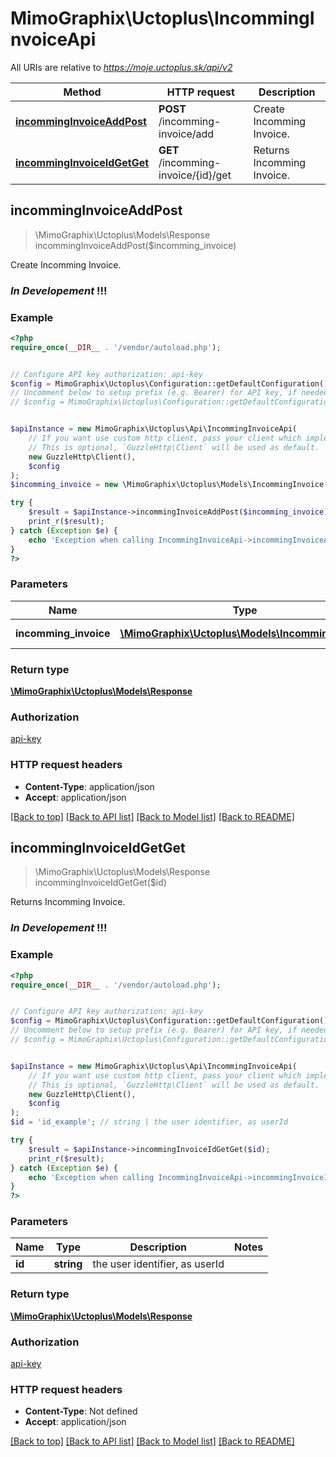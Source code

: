 # MimoGraphix\Uctoplus\IncommingInvoiceApi

All URIs are relative to *https://moje.uctoplus.sk/api/v2*

Method | HTTP request | Description
------------- | ------------- | -------------
[**incommingInvoiceAddPost**](IncommingInvoiceApi.md#incommingInvoiceAddPost) | **POST** /incomming-invoice/add | Create Incomming Invoice.
[**incommingInvoiceIdGetGet**](IncommingInvoiceApi.md#incommingInvoiceIdGetGet) | **GET** /incomming-invoice/{id}/get | Returns Incomming Invoice.



## incommingInvoiceAddPost

> \MimoGraphix\Uctoplus\Models\Response incommingInvoiceAddPost($incomming_invoice)

Create Incomming Invoice.

### _In Developement_ !!!

### Example

```php
<?php
require_once(__DIR__ . '/vendor/autoload.php');


// Configure API key authorization: api-key
$config = MimoGraphix\Uctoplus\Configuration::getDefaultConfiguration()->setApiKey('api-key', 'YOUR_API_KEY');
// Uncomment below to setup prefix (e.g. Bearer) for API key, if needed
// $config = MimoGraphix\Uctoplus\Configuration::getDefaultConfiguration()->setApiKeyPrefix('api-key', 'Bearer');


$apiInstance = new MimoGraphix\Uctoplus\Api\IncommingInvoiceApi(
    // If you want use custom http client, pass your client which implements `GuzzleHttp\ClientInterface`.
    // This is optional, `GuzzleHttp\Client` will be used as default.
    new GuzzleHttp\Client(),
    $config
);
$incomming_invoice = new \MimoGraphix\Uctoplus\Models\IncommingInvoice(); // \MimoGraphix\Uctoplus\Models\IncommingInvoice | Incomming Invoice

try {
    $result = $apiInstance->incommingInvoiceAddPost($incomming_invoice);
    print_r($result);
} catch (Exception $e) {
    echo 'Exception when calling IncommingInvoiceApi->incommingInvoiceAddPost: ', $e->getMessage(), PHP_EOL;
}
?>
```

### Parameters


Name | Type | Description  | Notes
------------- | ------------- | ------------- | -------------
 **incomming_invoice** | [**\MimoGraphix\Uctoplus\Models\IncommingInvoice**](../Model/IncommingInvoice.md)| Incomming Invoice |

### Return type

[**\MimoGraphix\Uctoplus\Models\Response**](../Model/Response.md)

### Authorization

[api-key](../../README.md#api-key)

### HTTP request headers

- **Content-Type**: application/json
- **Accept**: application/json

[[Back to top]](#) [[Back to API list]](../../README.md#documentation-for-api-endpoints)
[[Back to Model list]](../../README.md#documentation-for-models)
[[Back to README]](../../README.md)


## incommingInvoiceIdGetGet

> \MimoGraphix\Uctoplus\Models\Response incommingInvoiceIdGetGet($id)

Returns Incomming Invoice.

### _In Developement_ !!!

### Example

```php
<?php
require_once(__DIR__ . '/vendor/autoload.php');


// Configure API key authorization: api-key
$config = MimoGraphix\Uctoplus\Configuration::getDefaultConfiguration()->setApiKey('api-key', 'YOUR_API_KEY');
// Uncomment below to setup prefix (e.g. Bearer) for API key, if needed
// $config = MimoGraphix\Uctoplus\Configuration::getDefaultConfiguration()->setApiKeyPrefix('api-key', 'Bearer');


$apiInstance = new MimoGraphix\Uctoplus\Api\IncommingInvoiceApi(
    // If you want use custom http client, pass your client which implements `GuzzleHttp\ClientInterface`.
    // This is optional, `GuzzleHttp\Client` will be used as default.
    new GuzzleHttp\Client(),
    $config
);
$id = 'id_example'; // string | the user identifier, as userId

try {
    $result = $apiInstance->incommingInvoiceIdGetGet($id);
    print_r($result);
} catch (Exception $e) {
    echo 'Exception when calling IncommingInvoiceApi->incommingInvoiceIdGetGet: ', $e->getMessage(), PHP_EOL;
}
?>
```

### Parameters


Name | Type | Description  | Notes
------------- | ------------- | ------------- | -------------
 **id** | **string**| the user identifier, as userId |

### Return type

[**\MimoGraphix\Uctoplus\Models\Response**](../Model/Response.md)

### Authorization

[api-key](../../README.md#api-key)

### HTTP request headers

- **Content-Type**: Not defined
- **Accept**: application/json

[[Back to top]](#) [[Back to API list]](../../README.md#documentation-for-api-endpoints)
[[Back to Model list]](../../README.md#documentation-for-models)
[[Back to README]](../../README.md)

